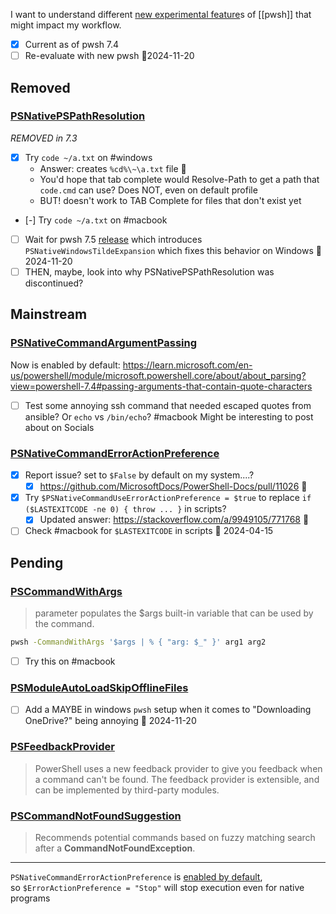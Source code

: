 I want to understand different [new experimental feature](https://learn.microsoft.com/en-us/powershell/scripting/learn/experimental-features)s of [[pwsh]] that might impact my workflow.

- [x] Current as of pwsh 7.4
- [ ] Re-evaluate with new pwsh 🛫2024-11-20 

## Removed

### [PSNativePSPathResolution](https://learn.microsoft.com/en-us/powershell/scripting/learn/experimental-features?view=powershell-7.4#psnativepspathresolution)
*REMOVED in 7.3*
- [x] Try `code ~/a.txt` on #windows
  - Answer: creates `%cd%\~\a.txt` file 🙁
  - You'd hope that tab complete would Resolve-Path to get a path that `code.cmd` can use? Does NOT, even on default profile
  - BUT! doesn't work to TAB Complete for files that don't exist yet
- [-] Try `code ~/a.txt` on #macbook

- [ ] Wait for pwsh 7.5 [release](https://github.com/PowerShell/PowerShell/releases) which introduces `PSNativeWindowsTildeExpansion` which fixes this behavior on Windows 🛫2024-11-20 
- [ ] THEN, maybe, look into why PSNativePSPathResolution was discontinued?

## Mainstream

### [PSNativeCommandArgumentPassing](https://learn.microsoft.com/en-us/powershell/scripting/learn/experimental-features?view=powershell-7.4#psnativecommandargumentpassing)
Now is enabled by default:
https://learn.microsoft.com/en-us/powershell/module/microsoft.powershell.core/about/about_parsing?view=powershell-7.4#passing-arguments-that-contain-quote-characters
- [ ] Test some annoying ssh command that needed escaped quotes from ansible? Or `echo` vs `/bin/echo`? #macbook
Might be interesting to post about on Socials

### [PSNativeCommandErrorActionPreference](https://learn.microsoft.com/en-us/powershell/scripting/learn/experimental-features?view=powershell-7.4#psnativecommanderroractionpreference)
- [x] Report issue? set to `$False` by default on my system....?
	- [x] https://github.com/MicrosoftDocs/PowerShell-Docs/pull/11026 🎉
- [x] Try `$PSNativeCommandUseErrorActionPreference = $true` to replace `if ($LASTEXITCODE -ne 0) { throw ... }` in scripts?
	- [x] Updated answer: https://stackoverflow.com/a/9949105/771768 🎉
- [ ] Check #macbook  for `$LASTEXITCODE` in scripts 🛫 2024-04-15 

## Pending
### [PSCommandWithArgs](https://learn.microsoft.com/en-us/powershell/scripting/learn/experimental-features?view=powershell-7.4#pscommandwithargs)
>parameter populates the $args built-in variable that can be used by the command.
```bash
pwsh -CommandWithArgs '$args | % { "arg: $_" }' arg1 arg2
```
- [ ] Try this on #macbook

### [PSModuleAutoLoadSkipOfflineFiles](https://learn.microsoft.com/en-us/powershell/scripting/learn/experimental-features?view=powershell-7.4#psmoduleautoloadskipofflinefiles)
- [ ] Add a MAYBE in windows `pwsh` setup when it comes to "Downloading OneDrive?" being annoying 🛫 2024-11-20 

### [PSFeedbackProvider](https://learn.microsoft.com/en-us/powershell/scripting/learn/experimental-features?view=powershell-7.4#psfeedbackprovider)
>PowerShell uses a new feedback provider to give you feedback when a command can't be found. The feedback provider is extensible, and can be implemented by third-party modules.

### [PSCommandNotFoundSuggestion](https://learn.microsoft.com/en-us/powershell/scripting/learn/experimental-features?view=powershell-7.4#pscommandnotfoundsuggestion)
>Recommends potential commands based on fuzzy matching search after a **CommandNotFoundException**.
---
`PSNativeCommandErrorActionPreference` is [enabled by default](https://learn.microsoft.com/en-us/powershell/scripting/learn/experimental-features?view=powershell-7.4#psnativecommanderroractionpreference), so `$ErrorActionPreference = "Stop"` will stop execution even for native programs

